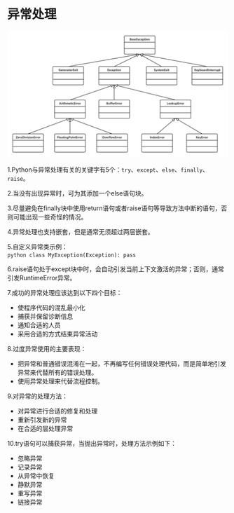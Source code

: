 # 异常处理

![](../../images/exception/python-exception-extend.png)

1.Python与异常处理有关的关键字有5个：`try`、`except`、`else`、`finally`、`raise`。

2.当没有出现异常时，可为其添加一个else语句块。

3.尽量避免在finally块中使用return语句或者raise语句等导致方法中断的语句，否则可能出现一些奇怪的情况。

4.异常处理也支持嵌套，但是通常无须超过两层嵌套。

5.自定义异常类示例：<br/>
    ```python
    class MyException(Exception):
        pass
    ```

6.raise语句处于except块中时，会自动引发当前上下文激活的异常；否则，通常引发RuntimeError异常。

7.成功的异常处理应该达到以下四个目标：
- 使程序代码的混乱最小化
- 捕获并保留诊断信息
- 通知合适的人员
- 采用合适的方式结束异常活动

8.过度异常使用的主要表现：
- 把异常和普通错误混淆在一起，不再编写任何错误处理代码，而是简单地引发异常来代替所有的错误处理。
- 使用异常处理来代替流程控制。

9.对异常的处理方法：
- 对异常进行合适的修复和处理
- 重新引发新的异常
- 在合适的层处理异常

10.try语句可以捕获异常，当抛出异常时，处理方法示例如下：
- 忽略异常
- 记录异常
- 从异常中恢复
- 静默异常
- 重写异常
- 链接异常

